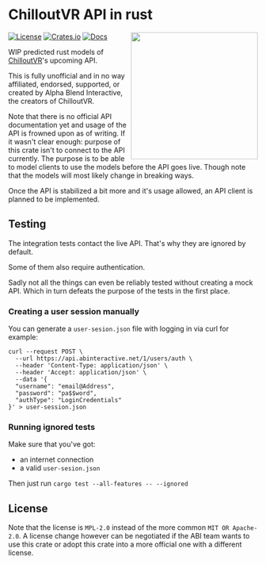 # ChilloutVR API in rust

<img align="right" width="256" height="256" src="https://github.com/onlivfe/chilloutvr_rs/raw/main/logo.png"/>

[![License](https://img.shields.io/crates/l/chilloutvr.svg)](https://github.com/onlivfe/chilloutvr_rs/src/LICENSE)
[![Crates.io](https://img.shields.io/crates/v/chilloutvr.svg)](https://crates.io/crates/chilloutvr)
[![Docs](https://docs.rs/chilloutvr/badge.svg)](https://docs.rs/crate/chilloutvr/)

WIP predicted rust models of [ChilloutVR](https://store.steampowered.com/app/661130/ChilloutVR/)'s upcoming API.

This is fully unofficial and in no way affiliated, endorsed, supported, or created by Alpha Blend Interactive, the creators of ChilloutVR.

Note that there is no official API documentation yet and usage of the API is frowned upon as of writing.
If it wasn't clear enough: purpose of this crate isn't to connect to the API currently.
The purpose is to be able to model clients to use the models before the API goes live.
Though note that the models will most likely change in breaking ways.

Once the API is stabilized a bit more and it's usage allowed, an API client is planned to be implemented.

## Testing

The integration tests contact the live API.
That's why they are ignored by default.

Some of them also require authentication.

Sadly not all the things can even be reliably tested without creating a mock API.
Which in turn defeats the purpose of the tests in the first place.

### Creating a user session manually

You can generate a `user-sesion.json` file with logging in via curl for example:

```shell
curl --request POST \
  --url https://api.abinteractive.net/1/users/auth \
  --header 'Content-Type: application/json' \
  --header 'Accept: application/json' \
  --data '{
  "username": "email@Address",
  "password": "pa$$word",
  "authType": "LoginCredentials"
}' > user-session.json
```

### Running ignored tests

Make sure that you've got:

- an internet connection
- a valid `user-sesion.json`

Then just run `cargo test --all-features -- --ignored`

## License

Note that the license is `MPL-2.0` instead of the more common `MIT OR Apache-2.0`.
A license change however can be negotiated if the ABI team wants to use this crate or adopt this crate into a more official one with a different license.
